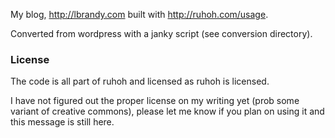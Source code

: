 My blog, <http://lbrandy.com> built with <http://ruhoh.com/usage>.

Converted from wordpress with a janky script (see conversion directory).

### License

The code is all part of ruhoh and licensed as ruhoh is licensed.

I have not figured out the proper license on my writing yet (prob some variant of creative commons), please let me know if you plan on using it and this message is still here.


